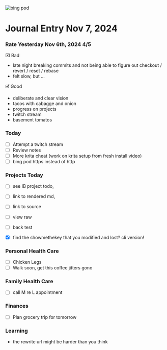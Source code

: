 ![bing pod](https://bing.com/th?id=OHR.CanadaWolves_EN-US4285635290_1920x1080.jpg)

Journal Entry Nov 7, 2024
=========================

### Rate Yesterday Nov 6th, 2024 4/5
⌧ Bad
 - late night breaking commits and not being able to
  figure out checkout / revert / reset / rebase
- felt slow, but ...
  
🗹 Good
- deliberate and clear vision
- tacos with cabagge and onion
- progress on projects
- twitch stream
- basement tomatos

### Today
- [ ] Attempt a twitch stream
- [ ] Review notes
- [ ] More krita cheat (work on krita setup from fresh install video)
- [ ] bing pod https instead of http

### Projects Today
- [ ] see IB project todo,
- [ ] link to rendered md,
- [ ] link to source
- [ ] view raw
- [ ] back test
- [x] find the showmethekey that you modified and lost? cli version!
      

### Personal Health Care
- [ ] Chicken Legs
- [ ] Walk soon, get this coffee jitters gono

### Family Health Care
- [ ] call M re L appointment

### Finances
- [ ] Plan grocery trip for tomorrow

### Learning
- the rewrite url might be harder than you think

